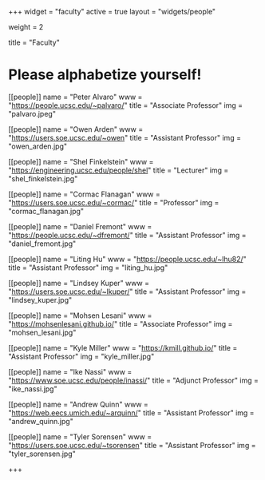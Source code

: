 +++
widget = "faculty"
active = true
layout = "widgets/people"

weight = 2

title = "Faculty"

# Please alphabetize yourself!

[[people]]
  name = "Peter Alvaro"
  www = "https://people.ucsc.edu/~palvaro/"
  title = "Associate Professor"
  img = "palvaro.jpeg"

[[people]]
  name = "Owen Arden"
  www = "https://users.soe.ucsc.edu/~owen"
  title = "Assistant Professor"
  img = "owen_arden.jpg"
  
[[people]]
  name = "Shel Finkelstein"
  www = "https://engineering.ucsc.edu/people/shel"
  title = "Lecturer"
  img = "shel_finkelstein.jpg"

[[people]]
  name = "Cormac Flanagan"
  www = "https://users.soe.ucsc.edu/~cormac/"
  title = "Professor"
  img = "cormac_flanagan.jpg"
  
[[people]]
  name = "Daniel Fremont"
  www = "https://people.ucsc.edu/~dfremont/"
  title = "Assistant Professor"
  img = "daniel_fremont.jpg"
  
[[people]]
  name = "Liting Hu"
  www = "https://people.ucsc.edu/~lhu82/"
  title = "Assistant Professor"
  img = "liting_hu.jpg"

[[people]]
  name = "Lindsey Kuper"
  www = "https://users.soe.ucsc.edu/~lkuper/"
  title = "Assistant Professor"
  img = "lindsey_kuper.jpg"
  
[[people]]
  name = "Mohsen Lesani"
  www = "https://mohsenlesani.github.io/"
  title = "Associate Professor"
  img = "mohsen_lesani.jpg"

[[people]]
  name = "Kyle Miller"
  www = "https://kmill.github.io/"
  title = "Assistant Professor"
  img = "kyle_miller.jpg"
  
[[people]]
  name = "Ike Nassi"
  www = "https://www.soe.ucsc.edu/people/inassi/"
  title = "Adjunct Professor"
  img = "ike_nassi.jpg"

[[people]]
  name = "Andrew Quinn"
  www = "https://web.eecs.umich.edu/~arquinn/"
  title = "Assistant Professor"
  img = "andrew_quinn.jpg"

[[people]]
  name = "Tyler Sorensen"
  www = "https://users.soe.ucsc.edu/~tsorensen"
  title = "Assistant Professor"
  img = "tyler_sorensen.jpg"
    
+++
